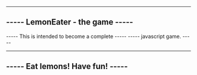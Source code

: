 --------------------------------------------------
-----     LemonEater     - the game          -----
--------------------------------------------------
----- This is intended to become a complete  -----
----- javascript game.                       -----
-----                                        -----
----- Eat lemons! Have fun!                  -----
--------------------------------------------------
